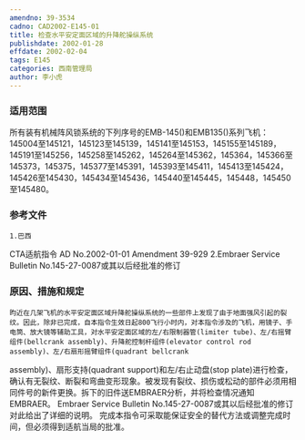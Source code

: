 ```yaml
---
amendno: 39-3534
cadno: CAD2002-E145-01
title: 检查水平安定面区域的升降舵操纵系统
publishdate: 2002-01-28
effdate: 2002-02-04
tags: E145
categories: 西南管理局
author: 李小虎
---
```


### 适用范围 
所有装有机械阵风锁系统的下列序号的EMB-145()和EMB135()系列飞机：
145004至145121，145123至145139，145141至145153，145155至145189，145191至145256，145258至145262，145264至145362，145364，145366至145373，145375，145377至145391，145393至145411，145413至145424，145426至145430，145434至145436，145440至145445，145448，145450至145480。

<!--more-->
### 参考文件
    1.巴西 
CTA适航指令 AD No.2002-01-01 Amendment 39-929
    2.Embraer Service Bulletin No.145-27-0087或其以后经批准的修订

### 原因、措施和规定 
    昀近在几架飞机的水平安定面区域升降舵操纵系统的一些部件上发现了由于地面强风引起的裂纹。因此，除非已完成，自本指令生效日起800飞行小时内，对本指令涉及的飞机，用镜子、手电筒、放大镜等辅助工具，对水平安定面区域的左/右限制器管(limiter tube)、左/右摇臂组件(bellcrank assembly)、升降舵控制杆组件(elevator control rod assembly)、左/右扇形摇臂组件(quadrant bellcrank 
  
assembly)、扇形支持(quadrant support)和左/右止动盘(stop plate)进行检查，确认有无裂纹、断裂和弯曲变形现象。被发现有裂纹、损伤或松动的部件必须用相同件号的新件更换。拆下的旧件送EMBRAER分析，并将检查情况通知EMBRAER。 
    Embraer Service Bulletin No.145-27-0087或其以后经批准的修订对此给出了详细的说明。     完成本指令可采取能保证安全的替代方法或调整完成时间，但必须得到适航当局的批准。
